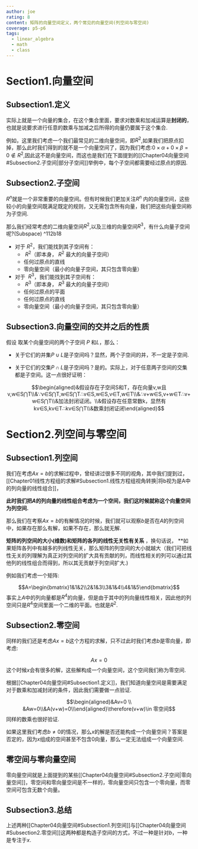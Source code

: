 ```yaml
---
author: joe
rating: 8
content: 矩阵的向量空间定义，两个常见的向量空间(列空间与零空间)
coverage: p5-p6
tags:
  - linear_algebra
  - math
  - class
---
```

# Section1.向量空间

## Subsection1.定义

实际上就是一个向量的集合，在这个集合里面，要求对数乘和加减运算是**封闭的**，也就是说要求进行任意的数乘与加减之后所得的向量仍要属于这个集合.

例如，这里我们考虑一个我们最常见的二维向量空间，即$R^2$,如果我们把原点扣掉，那么此时我们得到的就不是一个向量空间了，因为我们考虑:$0\times\alpha+0\times\beta=0\notin R^2$,因此这不是向量空间，而这也是我们在下面提到的[[Chapter04向量空间#Subsection2.子空间|部分子空间]]举例中，每个子空间都需要经过原点的原因.

## Subsection2.子空间

$R^n$就是一个非常重要的向量空间。但有时候我们更加关注$R^n$ 内的向量空间，这些较小的向量空间既满足既定的规则，又无需包含所有向量，我们把这些向量空间称为子空间.

那么我们经常考虑的二维向量空间$R^2$,以及三维的向量空间$R^3$，有什么向量子空间呢?(Subspace) ^112b18

- 对于 $R^2$，我们能找到其子空间有：
    -  $R^2$（即本身， $R^2$ 最大的向量子空间）
    - 任何过原点的直线
    - 零向量空间（最小的向量子空间，其只包含零向量）
- 对于  $R^3$，我们能找到其子空间有：
    -  $R^3$（即本身， $R^3$ 最大的向量子空间）
    - 任何过原点的平面
    - 任何过原点的直线
    - 零向量空间（最小的向量子空间，其只包含零向量）

## Subsection3.向量空间的交并之后的性质

假设 取某个向量空间的两个子空间 $P$ 和$L$，那么：

* 关于它们的并集$P\cup L$是子空间吗？显然，两个子空间的并，不一定是子空间.

*  关于它们的交集$P\cap L$是子空间吗？是的。实际上，对于任意两子空间的交集都是子空间。这一点很好证明：

$$\begin{aligned}&假设存在子空间S和T，存在向量v,w且v,w∈S⋂T\\&∵v∈S⋂T,w∈S⋂T∴v∈S,w∈S,v∈T,w∈T\\&∴v+w∈S,v+w∈T∴v+w∈S⋂T\\&加法封闭证闭。\\&假设存在任意常数k，显然有kv∈S,kv∈T∴kv∈S⋂T\\&数乘封闭证闭\end{aligned}$$
# Section2.列空间与零空间

## Subsection1.列空间

我们在考虑$Ax=b$的求解过程中，曾经讲过很多不同的视角，其中我们提到过，[[Chapter01线性方程组的求解#Subsection1.线性方程组视角转换|将b视为是A中的列向量的线性组合]]，

**此时我们把$A$的列向量的线性组合考虑为一个空间，我们这时候就称这个向量空间为列空间.**

那么我们在考察$Ax=b$的有解情况的时候，我们就可以观察$b$是否在$A$的列空间中，如果存在那么有解，如果不存在，那么就无解.

**矩阵的列空间的大小(维数)和矩阵的各列的线性无关性有关系** ，换句话说， **如果矩阵各列中有越多的列线性无关，那么矩阵的列空间的大小就越大（我们可把线性无关的列理解为真正对列空间的扩大具有贡献的列，而线性相关的列可以通过其他列的线性组合而得到，所以其无贡献于列空间扩大.)

例如我们考虑一个矩阵:

$$A=\begin{bmatrix}1&1&2\\2&1&3\\3&1&4\\4&1&5\end{bmatrix}$$
事实上$A$中的列向量都是$R^4$的向量，但是由于其中的列向量线性相关，因此他的列空间只是$R^4$空间里面一个二维的平面。也就是$R^2$.

## Subsection2.零空间

同样的我们还是考虑$Ax=b$这个方程的求解，只不过此时我们考虑$b$是零向量，即考虑:

$$Ax=0$$
这个时候$x$会有很多的解，这些解构成一个向量空间，这个空间我们称为零空间.

根据[[Chapter04向量空间#Subsection1.定义]]，我们知道向量空间是需要满足对于数乘和加减封闭的条件，因此我们需要做一点验证.

$$\begin{aligned}&Av=0 \\ &Aw=0\\&A(v+w)=0\\\end{aligned}\therefore(v+w)\in 零空间$$
同样的数乘也很好验证.

如果这里我们考虑$b≠0$的情况，那么$x$的解是否还能构成一个向量空间？答案是否定的，因为$x$组成的空间甚至不包含0向量，那么一定无法组成一个向量空间. 

## 零空间与零向量空间

零向量空间就是上面提到的某些[[Chapter04向量空间#Subsection2.子空间|零向量空间]]，零空间和零向量空间是不一样的，零向量空间只包含一个零向量，而零空间可包含无数个向量。

## Subsection3.总结

上述两种[[Chapter04向量空间#Subsection1.列空间]]与[[Chapter04向量空间#Subsection2.零空间]]这两种都是构造子空间的方式，不过一种是针对$b$，一种是专注于$x$.